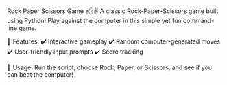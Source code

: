 Rock Paper Scissors Game
✊✋✌️ A classic Rock-Paper-Scissors game built using Python! Play against the computer in this simple yet fun command-line game.

🔹 Features:
✔️ Interactive gameplay
✔️ Random computer-generated moves
✔️ User-friendly input prompts
✔️ Score tracking

🔗 Usage:
Run the script, choose Rock, Paper, or Scissors, and see if you can beat the computer!

